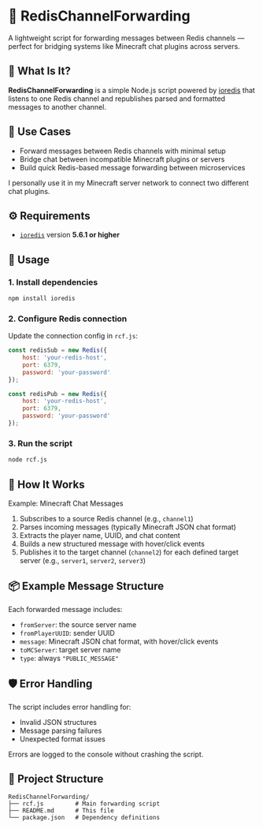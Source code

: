 # 🚀 RedisChannelForwarding

A lightweight script for forwarding messages between Redis channels — perfect for bridging systems like Minecraft chat plugins across servers.

## 📌 What Is It?

**RedisChannelForwarding** is a simple Node.js script powered by [ioredis](https://github.com/luin/ioredis) that listens to one Redis channel and republishes parsed and formatted messages to another channel.

## 🧩 Use Cases

- Forward messages between Redis channels with minimal setup  
- Bridge chat between incompatible Minecraft plugins or servers  
- Build quick Redis-based message forwarding between microservices  

I personally use it in my Minecraft server network to connect two different chat plugins.

## ⚙️ Requirements
 
- [`ioredis`](https://www.npmjs.com/package/ioredis) version **5.6.1 or higher**

## 🚀 Usage

### 1. Install dependencies

```bash
npm install ioredis
```

### 2. Configure Redis connection

Update the connection config in `rcf.js`:

```js
const redisSub = new Redis({
    host: 'your-redis-host',
    port: 6379,
    password: 'your-password'
});

const redisPub = new Redis({
    host: 'your-redis-host',
    port: 6379,
    password: 'your-password'
});
```

### 3. Run the script

```bash
node rcf.js
```

## 🔄 How It Works

Example: Minecraft Chat Messages

1. Subscribes to a source Redis channel (e.g., `channel1`)  
2. Parses incoming messages (typically Minecraft JSON chat format)  
3. Extracts the player name, UUID, and chat content  
4. Builds a new structured message with hover/click events  
5. Publishes it to the target channel (`channel2`) for each defined target server (e.g., `server1`, `server2`, `server3`)

## 📦 Example Message Structure

Each forwarded message includes:

- `fromServer`: the source server name  
- `fromPlayerUUID`: sender UUID  
- `message`: Minecraft JSON chat format, with hover/click events  
- `toMCServer`: target server name  
- `type`: always `"PUBLIC_MESSAGE"`

## 🛡️ Error Handling

The script includes error handling for:

- Invalid JSON structures  
- Message parsing failures  
- Unexpected format issues  

Errors are logged to the console without crashing the script.

## 📁 Project Structure

```plaintext
RedisChannelForwarding/
├── rcf.js         # Main forwarding script
├── README.md      # This file
└── package.json   # Dependency definitions
```
